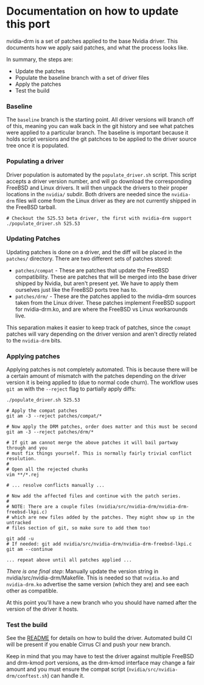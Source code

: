 # Documentation on how to update this port

nvidia-drm is a set of patches applied to the base Nvidia driver. This
documents how we apply said patches, and what the process looks like.

In summary, the steps are:
* Update the patches
* Populate the baseline branch with a set of driver files
* Apply the patches
* Test the build

### Baseline 

The `baseline` branch is the starting point. All driver versions will branch
off of this, meaning you can walk back in the git history and see what patches
were applied to a particular branch. The baseline is important because it holds
script versions and the git patchces to be applied to the driver source tree
once it is populated.

### Populating a driver

Driver population is automated by the `populate_driver.sh` script. This script accepts a driver version number, and will go download the corresponding FreeBSD and Linux drivers. It will then unpack the drivers to their proper locations in the `nvidia/` subdir. Both drivers are needed since the `nvidia-drm` files will come from the Linux driver as they are not currently shipped in the FreeBSD tarball.

```
# Checkout the 525.53 beta driver, the first with nvidia-drm support
./populate_driver.sh 525.53
```

### Updating Patches

Updating patches is done on a driver, and the diff will be placed in the
`patches/` directory. There are two different sets of patches stored:
* `patches/compat` - These are patches that update the FreeBSD compatibility.
  These are patches that will be merged into the base driver shipped by Nvidia,
  but aren't present yet. We have to apply them ourselves just like the FreeBSD
  ports tree has to.
* `patches/drm/` - These are the patches applied to the nvidia-drm sources
  taken from the Linux driver. These patches implement FreeBSD support for
  nvidia-drm.ko, and are where the FreeBSD vs Linux workarounds live.

This separation makes it easier to keep track of patches, since the `comapt`
patches will vary depending on the driver version and aren't directly related
to the `nvidia-drm` bits.

### Applying patches

Applying patches is not completely automated. This is because there will be a certain amount of mismatch with the patches depending on the driver version it is being applied to (due to normal code churn). The workflow uses `git am` with the `--reject` flag to partially apply diffs:

```
./populate_driver.sh 525.53

# Apply the compat patches
git am -3 --reject patches/compat/*

# Now apply the DRM patches, order does matter and this must be second
git am -3 --reject patches/drm/*

# If git am cannot merge the above patches it will bail partway through and you
# must fix things yourself. This is normally fairly trivial conflict resolution.
#
# Open all the rejected chunks
vim **/*.rej

# ... resolve conflicts manually ...

# Now add the affected files and continue with the patch series.
#
# NOTE: There are a couple files (nvidia/src/nvidia-drm/nvidia-drm-freebsd-lkpi.c)
# which are new files added by the patches. They might show up in the untracked
# files section of git, so make sure to add them too!

git add -u 
# If needed: git add nvidia/src/nvidia-drm/nvidia-drm-freebsd-lkpi.c
git am --continue

... repeat above until all patches applied ...

```

*There is one final step*: Manually update the version string in
nvidia/src/nvidia-drm/Makefile. This is needed so that `nvidia.ko` and
`nvidia-drm.ko` advertise the same version (which they are) and see each other
as compatible. 

At this point you'll have a new branch who you should have named after the
version of the driver it hosts.

### Test the build

See the [README](../README.md) for details on how to build the driver.
Automated build CI will be present if you enable Cirrus CI and push your new
branch.

Keep in mind that you may have to test the driver against multiple FreeBSD and
drm-kmod port versions, as the drm-kmod interface may change a fair amount and
you must ensure the compat script (`nvidia/src/nvidia-drm/conftest.sh`) can
handle it.

